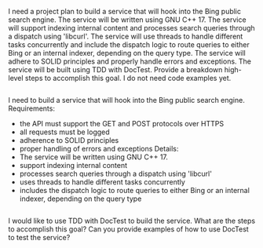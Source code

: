I need a project plan to build a service that will hook into the Bing public search engine. The service will be written using GNU C++ 17. The service will support indexing internal content and processes search queries through a dispatch using 'libcurl'. The service will use threads to handle different tasks concurrently and include the dispatch logic to route queries to either Bing or an internal indexer, depending on the query type. The service will adhere to SOLID principles and properly handle errors and exceptions. The service will be built using TDD with DocTest. Provide a breakdown high-level steps to accomplish this goal. I do not need code examples yet.
```

```
I need to build a service that will hook into the Bing public search engine. 
Requirements:
- the API must support the GET and POST protocols over HTTPS
- all requests must be logged
- adherence to SOLID principles 
- proper handling of errors and exceptions
Details:
- The service will be written using GNU C++ 17.
- support indexing internal content
- processes search queries through a dispatch using 'libcurl'
- uses threads to handle different tasks concurrently 
- includes the dispatch logic to route queries to either Bing or an internal indexer, depending on the query type 
```

```
I would like to use TDD with DocTest to build the service. What are the steps to accomplish this goal? Can you provide examples of how to use DocTest to test the service?
```

